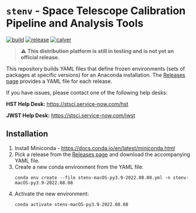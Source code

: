 # `stenv` - Space Telescope Calibration Pipeline and Analysis Tools

[![build](https://github.com/spacetelescope/stenv/actions/workflows/build.yml/badge.svg)](https://github.com/spacetelescope/stenv/actions/workflows/build.yml)
[![release](https://img.shields.io/github/v/release/spacetelescope/stenv)](https://github.com/spacetelescope/stenv/releases)
[![calver](https://img.shields.io/badge/calver-YYYY.0M.0D-22bfda.svg)](https://calver.org)

> :warning: **This distribution platform is still in testing and is not yet an official release.**

This repository builds YAML files that define frozen environments (sets of packages at specific versions) for an
Anaconda installation. The [Releases page](https://github.com/spacetelescope/stenv/releases) provides a YAML file for
each release.

If you have issues, please contact one of the following help desks:

**HST Help Desk:** https://stsci.service-now.com/hst

**JWST Help Desk:** https://stsci.service-now.com/jwst

## Installation

1. Install Miniconda - https://docs.conda.io/en/latest/miniconda.html
2. Pick a release from the [Releases page](https://github.com/spacetelescope/stenv/releases)
   and download the accompanying YAML file.
3. Create a new conda environment from the YAML file:
   ```shell
   conda env create --file stenv-macOS-py3.9-2022.08.08.yml -n stenv-macOS-py3.9-2022.08.08
   ```
4. Activate the new environment:
   ```shell
   conda activate stenv-macOS-py3.9-2022.08.08
   ```
